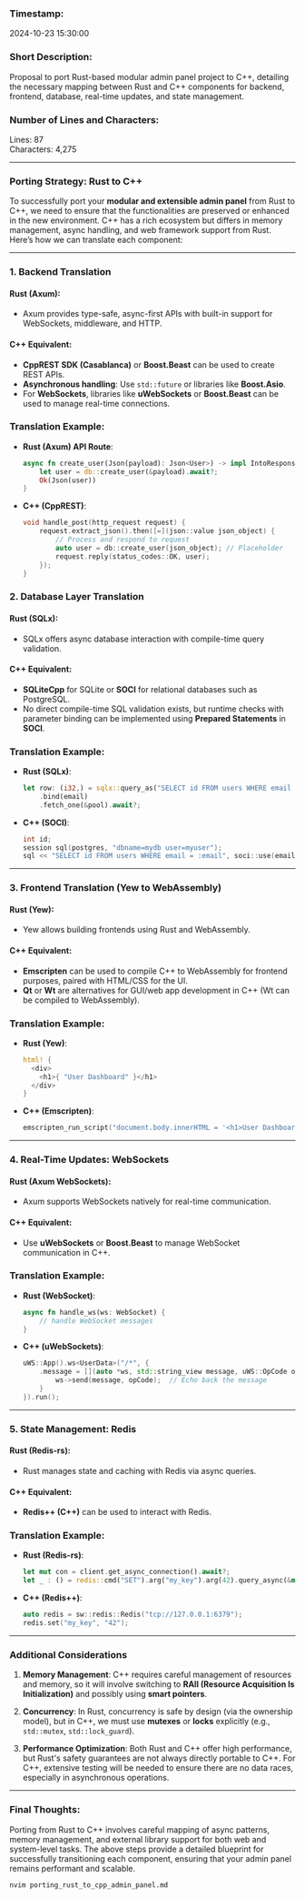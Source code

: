 ### Timestamp:
2024-10-23 15:30:00

### Short Description:
Proposal to port Rust-based modular admin panel project to C++, detailing the necessary mapping between Rust and C++ components for backend, frontend, database, real-time updates, and state management.

### Number of Lines and Characters:
Lines: 87  
Characters: 4,275

---

### Porting Strategy: Rust to C++

To successfully port your **modular and extensible admin panel** from Rust to C++, we need to ensure that the functionalities are preserved or enhanced in the new environment. C++ has a rich ecosystem but differs in memory management, async handling, and web framework support from Rust. Here’s how we can translate each component:

---

### **1. Backend Translation**

#### Rust (Axum):
- Axum provides type-safe, async-first APIs with built-in support for WebSockets, middleware, and HTTP.

#### C++ Equivalent:
- **CppREST SDK (Casablanca)** or **Boost.Beast** can be used to create REST APIs.
- **Asynchronous handling**: Use `std::future` or libraries like **Boost.Asio**.
- For **WebSockets**, libraries like **uWebSockets** or **Boost.Beast** can be used to manage real-time connections.

### Translation Example:
- **Rust (Axum) API Route**:
  ```rust
  async fn create_user(Json(payload): Json<User>) -> impl IntoResponse {
      let user = db::create_user(&payload).await?;
      Ok(Json(user))
  }
  ```
- **C++ (CppREST)**:
  ```cpp
  void handle_post(http_request request) {
      request.extract_json().then([=](json::value json_object) {
          // Process and respond to request
          auto user = db::create_user(json_object); // Placeholder
          request.reply(status_codes::OK, user);
      });
  }
  ```

### **2. Database Layer Translation**

#### Rust (SQLx):
- SQLx offers async database interaction with compile-time query validation.

#### C++ Equivalent:
- **SQLiteCpp** for SQLite or **SOCI** for relational databases such as PostgreSQL.
- No direct compile-time SQL validation exists, but runtime checks with parameter binding can be implemented using **Prepared Statements** in **SOCI**.

### Translation Example:
- **Rust (SQLx)**:
  ```rust
  let row: (i32,) = sqlx::query_as("SELECT id FROM users WHERE email = ?")
      .bind(email)
      .fetch_one(&pool).await?;
  ```
- **C++ (SOCI)**:
  ```cpp
  int id;
  session sql(postgres, "dbname=mydb user=myuser");
  sql << "SELECT id FROM users WHERE email = :email", soci::use(email), soci::into(id);
  ```

---

### **3. Frontend Translation (Yew to WebAssembly)**

#### Rust (Yew):
- Yew allows building frontends using Rust and WebAssembly.

#### C++ Equivalent:
- **Emscripten** can be used to compile C++ to WebAssembly for frontend purposes, paired with HTML/CSS for the UI.
- **Qt** or **Wt** are alternatives for GUI/web app development in C++ (Wt can be compiled to WebAssembly).

### Translation Example:
- **Rust (Yew)**:
  ```rust
  html! {
    <div>
      <h1>{ "User Dashboard" }</h1>
    </div>
  }
  ```
- **C++ (Emscripten)**:
  ```cpp
  emscripten_run_script("document.body.innerHTML = '<h1>User Dashboard</h1>';");
  ```

---

### **4. Real-Time Updates: WebSockets**

#### Rust (Axum WebSockets):
- Axum supports WebSockets natively for real-time communication.

#### C++ Equivalent:
- Use **uWebSockets** or **Boost.Beast** to manage WebSocket communication in C++.

### Translation Example:
- **Rust (WebSocket)**:
  ```rust
  async fn handle_ws(ws: WebSocket) {
      // handle WebSocket messages
  }
  ```
- **C++ (uWebSockets)**:
  ```cpp
  uWS::App().ws<UserData>("/*", {
      .message = [](auto *ws, std::string_view message, uWS::OpCode opCode) {
          ws->send(message, opCode);  // Echo back the message
      }
  }).run();
  ```

---

### **5. State Management: Redis**

#### Rust (Redis-rs):
- Rust manages state and caching with Redis via async queries.

#### C++ Equivalent:
- **Redis++ (C++)** can be used to interact with Redis.

### Translation Example:
- **Rust (Redis-rs)**:
  ```rust
  let mut con = client.get_async_connection().await?;
  let _ : () = redis::cmd("SET").arg("my_key").arg(42).query_async(&mut con).await?;
  ```
- **C++ (Redis++)**:
  ```cpp
  auto redis = sw::redis::Redis("tcp://127.0.0.1:6379");
  redis.set("my_key", "42");
  ```

---

### **Additional Considerations**

1. **Memory Management**: C++ requires careful management of resources and memory, so it will involve switching to **RAII (Resource Acquisition Is Initialization)** and possibly using **smart pointers**.
   
2. **Concurrency**: In Rust, concurrency is safe by design (via the ownership model), but in C++, we must use **mutexes** or **locks** explicitly (e.g., `std::mutex`, `std::lock_guard`).

3. **Performance Optimization**: Both Rust and C++ offer high performance, but Rust's safety guarantees are not always directly portable to C++. For C++, extensive testing will be needed to ensure there are no data races, especially in asynchronous operations.

---

### Final Thoughts:

Porting from Rust to C++ involves careful mapping of async patterns, memory management, and external library support for both web and system-level tasks. The above steps provide a detailed blueprint for successfully transitioning each component, ensuring that your admin panel remains performant and scalable.

```bash
nvim porting_rust_to_cpp_admin_panel.md
```
